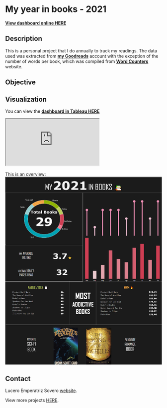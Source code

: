 My year in books - 2021
===================


[**View dashboard online HERE**](https://public.tableau.com/app/profile/lucero.emperatriz.sovero/viz/Mybookshelf/DASH1)

Description
--------
This is a personal project that I do annually to track my readings.
The data used was extracted from [**my Goodreads**](https://www.goodreads.com/user/show/107295298-lucero) account with the exception of the number of words per book, which was compiled from  [**Word Counters**](https://wordcounters.com/) website.

Objective
--------


Visualization
--------
You can view the [**dashboard in Tableau HERE**](https://public.tableau.com/app/profile/lucero.emperatriz.sovero/viz/Mybookshelf/DASH1)

<iframe src="https://public.tableau.com/app/profile/lucero.emperatriz.sovero/viz/Mybookshelf/DASH1"></iframe>

<script src="https://public.tableau.com/app/profile/lucero.emperatriz.sovero/viz/Mybookshelf/DASH1"></script>
<div id="tableauViz"></div>

This is an overview:
![fig1](MEDIA/COMPLETE.png)


Contact
--------
Lucero Emperatriz Sovero [website](https://github.com/Lu-Emperatriz/LuPortfolio.github.io.git).

View more projects [HERE](https://github.com/Lu-Emperatriz?tab=repositories).  

